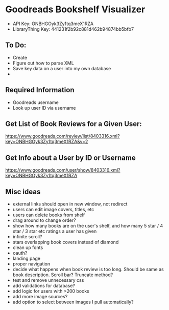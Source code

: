 # Goodreads Bookshelf Visualizer
- API Key: ONBHGOyk3Zy1tq3meX1RZA
- LibraryThing Key: 441231f2b92c881d462b94874bb5bfb7

## To Do:
- Create
- Figure out how to parse XML
- Save key data on a user into my own database
-

## Required Information
- Goodreads username
- Look up user ID via username

## Get List of Book Reviews for a Given User:
https://www.goodreads.com/review/list/8403316.xml?key=ONBHGOyk3Zy1tq3meX1RZA&v=2

## Get Info about a User by ID or Username
https://www.goodreads.com/user/show/8403316.xml?key=ONBHGOyk3Zy1tq3meX1RZA



## Misc ideas
- external links should open in new window, not redirect
- users can edit image covers, titles, etc
- users can delete books from shelf
- drag around to change order?
- show how many books are on the user's shelf, and how many 5 star / 4 star / 3 star etc ratings a user has given
- infinite scroll?
- stars overlapping book covers instead of diamond
- clean up fonts
- oauth?
- landing page
- proper navigation
- decide what happens when book review is too long.  Should be same as book description.  Scroll bar?  Truncate method?
- test and remove unnecessary css
- add validations for database?
- add logic for users with >200 books
- add more image sources?
- add option to select between images I pull automatically?
